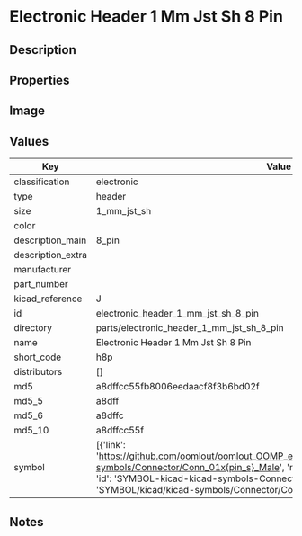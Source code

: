 # Electronic Header 1 Mm Jst Sh 8 Pin

## Description

## Properties


## Image


## Values

| Key | Value |
| --- | --- |
| classification | electronic |
| type | header |
| size | 1_mm_jst_sh |
| color |  |
| description_main | 8_pin |
| description_extra |  |
| manufacturer |  |
| part_number |  |
| kicad_reference | J |
| id | electronic_header_1_mm_jst_sh_8_pin |
| directory | parts/electronic_header_1_mm_jst_sh_8_pin |
| name | Electronic Header 1 Mm Jst Sh 8 Pin |
| short_code | h8p |
| distributors | [] |
| md5 | a8dffcc55fb8006eedaacf8f3b6bd02f |
| md5_5 | a8dff |
| md5_6 | a8dffc |
| md5_10 | a8dffcc55f |
| symbol | [{'link': 'https://github.com/oomlout/oomlout_OOMP_eda_V2/tree/main/SYMBOL/kicad/kicad-symbols/Connector/Conn_01x{pin_s}_Male', 'name': 'Connector : Conn_01x08_Male', 'id': 'SYMBOL-kicad-kicad-symbols-Connector-Conn_01x08_Male', 'directory': 'SYMBOL/kicad/kicad-symbols/Connector/Conn_01x08_Male/'}] |

## Notes

